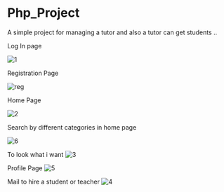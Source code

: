# Php_Project

A simple project for managing a tutor and also a tutor can get students ..

Log In page

![1](https://user-images.githubusercontent.com/45432279/54084710-5eeba880-435e-11e9-94ab-1d25327988e1.PNG)

Registration Page

![reg](https://user-images.githubusercontent.com/45432279/54085188-2e5b3d00-4365-11e9-9ff8-8bf2384d9c8a.PNG)

Home Page

![2](https://user-images.githubusercontent.com/45432279/54084697-34015480-435e-11e9-9d14-d464e2cf05d1.PNG)

Search by different categories in home page

![6](https://user-images.githubusercontent.com/45432279/54084723-7aef4a00-435e-11e9-85e6-162579ae0b37.png)

To look what i want 
![3](https://user-images.githubusercontent.com/45432279/54084733-9e19f980-435e-11e9-948a-efd21a0761dc.PNG)

Profile Page
![5](https://user-images.githubusercontent.com/45432279/54084736-a83bf800-435e-11e9-9b22-d964365f594c.PNG)

Mail to hire a student or teacher
![4](https://user-images.githubusercontent.com/45432279/54084750-dcafb400-435e-11e9-9be6-dd8b5b086255.PNG)




